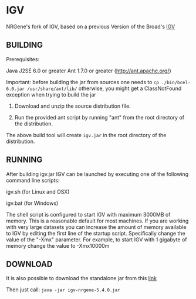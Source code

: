 # IGV
NRGene's fork of IGV, based on a previous Version of the Broad's [IGV](https://github.com/igvteam/igv)

BUILDING
--------

Prerequisites:

Java J2SE 6.0 or greater
Ant 1.7.0 or greater (http://ant.apache.org/)

Important: before building the jar from sources one needs to ```cp ./bin/bcel-6.0.jar /usr/share/ant/lib/``` otherwise, you might get a ClassNotFound exception when trying to build the jar

1.  Download and unzip the source distribution file.

2.  Run the provided ant script by running "ant" from the root directory
    of the distribution.

The above build tool will create ```igv.jar``` in the root directory of the distribution.


RUNNING
-------

After building igv.jar IGV can be launched by executing one of the following
command line scripts:

igv.sh        (for Linux and OSX)

igv.bat       (for Windows)

The shell script is configured to start IGV with maximum 3000MB of
memory.  This is a reasonable default for most machines.  If you are
working with very large datasets you can increase the amount of memory
available to IGV by editing the first line of the startup script.
Specifically change the value of the "-Xmx" parameter.  For example,
to start IGV with 1 gigabyte of memory  change the value to -Xmx10000m

DOWNLOAD
---------
It is also possible to download the standalone jar from this [link](https://s3.amazonaws.com/nrgene-igv-download/igv-nrgene-5.4.0.jar)

Then just call: ```java -jar igv-nrgene-5.4.0.jar```



